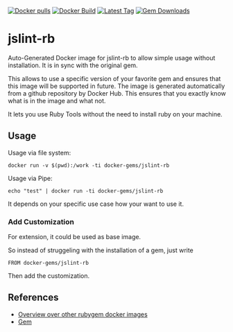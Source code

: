 [![Docker pulls](https://img.shields.io/docker/pulls/rubygem/jslint-rb.svg)](https://hub.docker.com/r/rubygem/jslint-rb/)
[![Docker Build](https://img.shields.io/docker/automated/rubygem/jslint-rb.svg)](https://hub.docker.com/r/rubygem/jslint-rb/)
[![Latest Tag](https://img.shields.io/github/tag/docker-rubygem/jslint-rb.svg)](https://hub.docker.com/r/rubygem/jslint-rb/)
[![Gem Downloads](https://img.shields.io/gem/dt/jslint-rb.svg)](https://rubygems.org/gems/jslint-rb/)
# jslint-rb

Auto-Generated Docker image for jslint-rb to allow simple usage without installation.
It is in sync with the original gem.

This allows to use a specific version of your favorite gem and ensures that this image will be supported in future.
The image is generated automatically from a github repository by Docker Hub.
This ensures that you exactly know what is in the image and what not.

It lets you use Ruby Tools without the need to install ruby on your machine.

## Usage

Usage via file system:

`docker run -v $(pwd):/work -ti docker-gems/jslint-rb`

Usage via Pipe:

`echo "test" | docker run -ti docker-gems/jslint-rb`

It depends on your specific use case how your want to use it.

### Add Customization

For extension, it could be used as base image.

So instead of struggeling with the installation of a gem, just write

`FROM docker-gems/jslint-rb`

Then add the customization.

## References

 - [Overview over other rubygem docker images](https://github.com/thinkbot/docker-rubygem)
 - [Gem](https://rubygems.org/gems/jslint-rb/)
